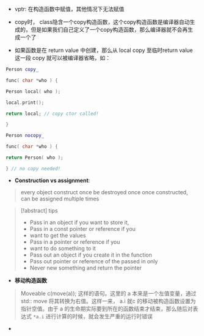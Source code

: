 
* vptr: 在构造函数中赋值，其他情况下无法赋值



* copy时， class隐含一个copy构造函数，这个copy构造函数是编译器自动生成的，但是如果我们自己定义了一个copy构造函数，那么编译器就不会再生成一个了

* 如果函数是在 return value 中创建，那么从 local copy 至临时return value 这一段 copy 就可以被编译器省略，如：
```c++
Person copy_

func( char *who ) {

Person local( who );

local.print();

return local; // copy ctor called!

}

Person nocopy_

func( char *who ) {

return Person( who );

} // no copy needed!
```

* **Construction vs assignment**:
>  every object construct once
>  be destroyed once
>  once constructed, can be assigned multiple times

> [!abstract] tips
> * Pass in an object if you want to store it,
> * Pass in a const pointer or reference if you
> * want to get the values
> * Pass in a pointer or reference if you
> * want to do something to it
> * Pass out an object if you create it in the function
> * Pass out pointer or reference of the passed in only
> * Never new something and return the pointer

* **移动构造函数**
>  Moveable c(move(a)); 这样的语句。这里的 a 本来是一个左值变量，通过std:: move 将其转换为右值。这样一来， a.i 就c 的移动被构造函数设置为指针空值。由于 a 的生命期实际要到所在的函数结束才结束，那么随后对表达式 `*a.i` 进行计算的时候，就会发生严重的运行时错误


* 